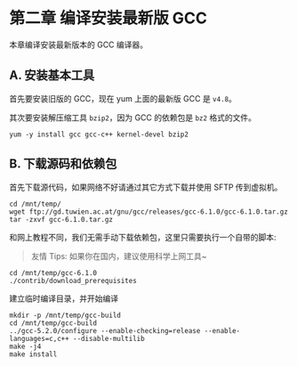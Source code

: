 # 第二章 编译安装最新版 GCC

本章编译安装最新版本的 GCC 编译器。

## A. 安装基本工具

首先要安装旧版的 GCC，现在 yum 上面的最新版 GCC 是 `v4.8`。

其次要安装解压缩工具 `bzip2`，因为 GCC 的依赖包是 `bz2` 格式的文件。

```
yum -y install gcc gcc-c++ kernel-devel bzip2
```

## B. 下载源码和依赖包

首先下载源代码，如果网络不好请通过其它方式下载并使用 SFTP 传到虚拟机。

```
cd /mnt/temp/
wget ftp://gd.tuwien.ac.at/gnu/gcc/releases/gcc-6.1.0/gcc-6.1.0.tar.gz
tar -zxvf gcc-6.1.0.tar.gz
```

和网上教程不同，我们无需手动下载依赖包，这里只需要执行一个自带的脚本:

> 友情 Tips: 如果你在国内，建议使用科学上网工具~

```
cd /mnt/temp/gcc-6.1.0
./contrib/download_prerequisites
```

建立临时编译目录，并开始编译

```
mkdir -p /mnt/temp/gcc-build
cd /mnt/temp/gcc-build
../gcc-5.2.0/configure --enable-checking=release --enable-languages=c,c++ --disable-multilib
make -j4
make install
```

